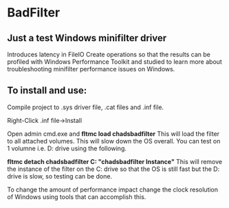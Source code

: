 # BadFilter

## Just a test Windows minifilter driver

Introduces latency in FileIO Create operations so that the results can be profiled with Windows Performance Toolkit and studied to learn more about troubleshooting minifilter performance issues on Windows.

## To install and use:

Compile project to .sys driver file, .cat files and .inf file.

Right-Click .inf file->Install

Open admin cmd.exe and **fltmc load chadsbadfilter** This will load the filter to all attached volumes. This will slow down the OS overall. You can test on 1 volumne i.e. D: drive using the following.

**fltmc detach chadsbadfilter C: "chadsbadfilter Instance"** This will remove the instance of the filter on the C: drive so that the OS is still fast but the D: drive is slow, so testing can be done.

To change the amount of performance impact change the clock resolution of Windows using tools that can accomplish this.
